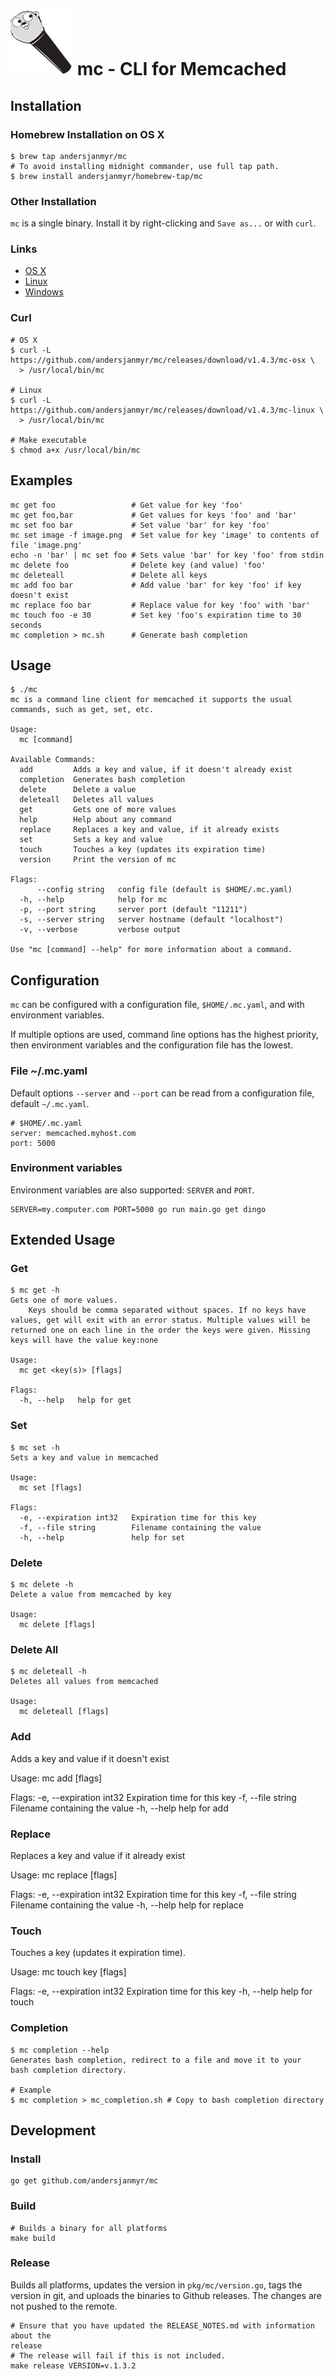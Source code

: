 # ![mc-logo](./images/mc-small.png) mc - CLI for Memcached

## Installation

### Homebrew Installation on OS X

```
$ brew tap andersjanmyr/mc
# To avoid installing midnight commander, use full tap path.
$ brew install andersjanmyr/homebrew-tap/mc
```

### Other Installation

`mc` is a single binary. Install it by right-clicking and `Save as...` or with
`curl`.

### Links

* [OS X](https://github.com/andersjanmyr/mc/releases/download/v1.4.3/mc-osx)
* [Linux](https://github.com/andersjanmyr/mc/releases/download/v1.4.3/mc-linux)
* [Windows](https://github.com/andersjanmyr/mc/releases/download/v1.4.3/mc.exe)

### Curl

```
# OS X
$ curl -L https://github.com/andersjanmyr/mc/releases/download/v1.4.3/mc-osx \
  > /usr/local/bin/mc

# Linux
$ curl -L https://github.com/andersjanmyr/mc/releases/download/v1.4.3/mc-linux \
  > /usr/local/bin/mc

# Make executable
$ chmod a+x /usr/local/bin/mc
```

## Examples

```
mc get foo                 # Get value for key 'foo'
mc get foo,bar             # Get values for keys 'foo' and 'bar'
mc set foo bar             # Set value 'bar' for key 'foo'
mc set image -f image.png  # Set value for key 'image' to contents of file 'image.png'
echo -n 'bar' | mc set foo # Sets value 'bar' for key 'foo' from stdin
mc delete foo              # Delete key (and value) 'foo'
mc deleteall               # Delete all keys
mc add foo bar             # Add value 'bar' for key 'foo' if key doesn't exist
mc replace foo bar         # Replace value for key 'foo' with 'bar'
mc touch foo -e 30         # Set key 'foo's expiration time to 30 seconds
mc completion > mc.sh      # Generate bash completion
```

## Usage

```
$ ./mc
mc is a command line client for memcached it supports the usual
commands, such as get, set, etc.

Usage:
  mc [command]

Available Commands:
  add         Adds a key and value, if it doesn't already exist
  completion  Generates bash completion
  delete      Delete a value
  deleteall   Deletes all values
  get         Gets one of more values
  help        Help about any command
  replace     Replaces a key and value, if it already exists
  set         Sets a key and value
  touch       Touches a key (updates its expiration time)
  version     Print the version of mc

Flags:
      --config string   config file (default is $HOME/.mc.yaml)
  -h, --help            help for mc
  -p, --port string     server port (default "11211")
  -s, --server string   server hostname (default "localhost")
  -v, --verbose         verbose output

Use "mc [command] --help" for more information about a command.
```

## Configuration

`mc` can be configured with a configuration file, `$HOME/.mc.yaml`, and with
environment variables.

If multiple options are used, command line options has the highest priority,
then environment variables and the configuration file has the lowest.

### File ~/.mc.yaml

Default options `--server` and `--port` can be read from a configuration file,
default `~/.mc.yaml`.
```
# $HOME/.mc.yaml
server: memcached.myhost.com
port: 5000
```

### Environment variables

Environment variables are also supported: `SERVER` and `PORT`.

```
SERVER=my.computer.com PORT=5000 go run main.go get dingo
```

## Extended Usage

### Get

```
$ mc get -h
Gets one of more values.
	Keys should be comma separated without spaces. If no keys have values, get will exit with an error status. Multiple values will be returned one on each line in the order the keys were given. Missing keys will have the value key:none

Usage:
  mc get <key(s)> [flags]

Flags:
  -h, --help   help for get
```

### Set

```
$ mc set -h
Sets a key and value in memcached

Usage:
  mc set [flags]

Flags:
  -e, --expiration int32   Expiration time for this key
  -f, --file string        Filename containing the value
  -h, --help               help for set
```

### Delete

```
$ mc delete -h
Delete a value from memcached by key

Usage:
  mc delete [flags]
```

### Delete All

```
$ mc deleteall -h
Deletes all values from memcached

Usage:
  mc deleteall [flags]
```

### Add

Adds a key and value if it doesn't exist

Usage:
  mc add [flags]

Flags:
  -e, --expiration int32   Expiration time for this key
  -f, --file string        Filename containing the value
  -h, --help               help for add

### Replace

Replaces a key and value if it already exist

Usage:
  mc replace [flags]

Flags:
  -e, --expiration int32   Expiration time for this key
  -f, --file string        Filename containing the value
  -h, --help               help for replace

### Touch

Touches a key (updates it expiration time).

Usage:
  mc touch key [flags]

Flags:
  -e, --expiration int32   Expiration time for this key
  -h, --help               help for touch

### Completion

```
$ mc completion --help
Generates bash completion, redirect to a file and move it to your
bash completion directory.

# Example
$ mc completion > mc_completion.sh # Copy to bash completion directory
```


## Development

### Install

```
go get github.com/andersjanmyr/mc
```

### Build

```
# Builds a binary for all platforms
make build
```

### Release

Builds all platforms, updates the version in `pkg/mc/version.go`, tags the
version in git, and uploads the binaries to Github releases. The changes are
not pushed to the remote.

```
# Ensure that you have updated the RELEASE_NOTES.md with information about the
release
# The release will fail if this is not included.
make release VERSION=v.1.3.2
```
